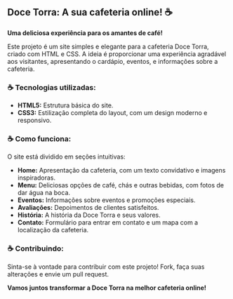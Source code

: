 ## Doce Torra: A sua cafeteria online! ☕

**Uma deliciosa experiência para os amantes de café!**

Este projeto é um site simples e elegante para a cafeteria Doce Torra, criado com HTML e CSS. A ideia é proporcionar uma experiência agradável aos visitantes, apresentando o cardápio, eventos, e informações sobre a cafeteria.

### ☕ Tecnologias utilizadas:

* **HTML5:** Estrutura básica do site.
* **CSS3:** Estilização completa do layout, com um design moderno e responsivo.

### ☕ Como funciona:

O site está dividido em seções intuitivas:

* **Home:** Apresentação da cafeteria, com um texto convidativo e imagens inspiradoras.
* **Menu:** Deliciosas opções de café, chás e outras bebidas, com fotos de dar água na boca.
* **Eventos:** Informações sobre eventos e promoções especiais.
* **Avaliações:** Depoimentos de clientes satisfeitos.
* **História:** A história da Doce Torra e seus valores.
* **Contato:** Formulário para entrar em contato e um mapa com a localização da cafeteria.

### ☕ Contribuindo:

Sinta-se à vontade para contribuir com este projeto! Fork, faça suas alterações e envie um pull request.

**Vamos juntos transformar a Doce Torra na melhor cafeteria online!**
